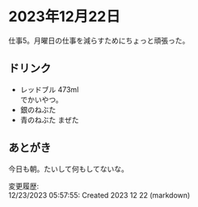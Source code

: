# 2023年12月22日

仕事5。月曜日の仕事を減らすためにちょっと頑張った。

## ドリンク

- レッドブル 473ml  
でかいやつ。
- 銀のねぶた
- 青のねぶた
まぜた

## あとがき

今日も朝。たいして何もしてないな。

変更履歴:  
12/23/2023 05:57:55: Created 2023 12 22 (markdown)  
